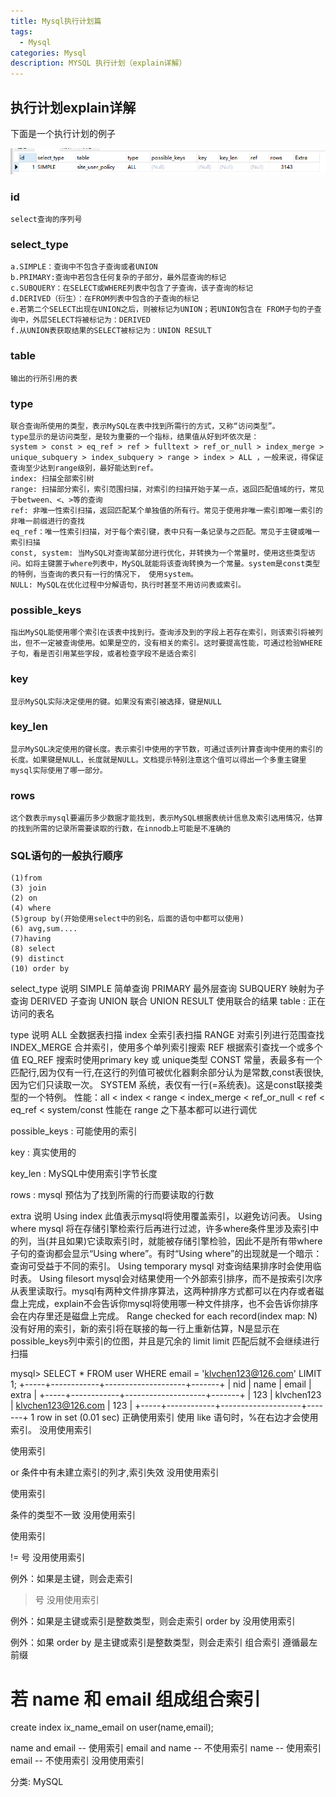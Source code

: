 ```yaml
---
title: Mysql执行计划篇
tags:
  - Mysql
categories: Mysql
description: MYSQL 执行计划（explain详解）
---
```


## 执行计划explain详解
下面是一个执行计划的例子

![avatar](https://raw.githubusercontent.com/huangxiaocan/hexo/master/source/_posts/hexo-image/hexo/explan1.png)  

### id

	select查询的序列号

### select_type

	a.SIMPLE：查询中不包含子查询或者UNION
	b.PRIMARY:查询中若包含任何复杂的子部分，最外层查询的标记
	c.SUBQUERY：在SELECT或WHERE列表中包含了子查询，该子查询的标记
	d.DERIVED（衍生）：在FROM列表中包含的子查询的标记
	e.若第二个SELECT出现在UNION之后，则被标记为UNION；若UNION包含在 FROM子句的子查询中，外层SELECT将被标记为：DERIVED
	f.从UNION表获取结果的SELECT被标记为：UNION RESULT

### table

	输出的行所引用的表

### type

	联合查询所使用的类型，表示MySQL在表中找到所需行的方式，又称“访问类型”。
	type显示的是访问类型，是较为重要的一个指标，结果值从好到坏依次是：
	system > const > eq_ref > ref > fulltext > ref_or_null > index_merge > unique_subquery > index_subquery > range > index > ALL ，一般来说，得保证查询至少达到range级别，最好能达到ref。
	index: 扫描全部索引树
	range: 扫描部分索引，索引范围扫描，对索引的扫描开始于某一点，返回匹配值域的行，常见于between、<、>等的查询
	ref: 非唯一性索引扫描，返回匹配某个单独值的所有行。常见于使用非唯一索引即唯一索引的非唯一前缀进行的查找
	eq_ref：唯一性索引扫描，对于每个索引键，表中只有一条记录与之匹配。常见于主键或唯一索引扫描
	const, system: 当MySQL对查询某部分进行优化，并转换为一个常量时，使用这些类型访问。如将主键置于where列表中，MySQL就能将该查询转换为一个常量。system是const类型的特例，当查询的表只有一行的情况下， 使用system。
	NULL: MySQL在优化过程中分解语句，执行时甚至不用访问表或索引。

### possible_keys

	指出MySQL能使用哪个索引在该表中找到行。查询涉及到的字段上若存在索引，则该索引将被列出，但不一定被查询使用。如果是空的，没有相关的索引。这时要提高性能，可通过检验WHERE子句，看是否引用某些字段，或者检查字段不是适合索引

### key

	显示MySQL实际决定使用的键。如果没有索引被选择，键是NULL

### key_len

	显示MySQL决定使用的键长度。表示索引中使用的字节数，可通过该列计算查询中使用的索引的长度。如果键是NULL，长度就是NULL。文档提示特别注意这个值可以得出一个多重主键里mysql实际使用了哪一部分。

### rows

	这个数表示mysql要遍历多少数据才能找到，表示MySQL根据表统计信息及索引选用情况，估算的找到所需的记录所需要读取的行数，在innodb上可能是不准确的

### SQL语句的一般执行顺序

	(1)from
	(3) join
	(2) on
	(4) where
	(5)group by(开始使用select中的别名，后面的语句中都可以使用)
	(6) avg,sum....
	(7)having
	(8) select
	(9) distinct
	(10) order by




select_type	说明
SIMPLE	简单查询
PRIMARY	最外层查询
SUBQUERY	映射为子查询
DERIVED	子查询
UNION	联合
UNION RESULT	使用联合的结果
table : 正在访问的表名

type	说明
ALL	全数据表扫描
index	全索引表扫描
RANGE	对索引列进行范围查找
INDEX_MERGE	合并索引，使用多个单列索引搜索
REF	根据索引查找一个或多个值
EQ_REF	搜索时使用primary key 或 unique类型
CONST	常量，表最多有一个匹配行,因为仅有一行,在这行的列值可被优化器剩余部分认为是常数,const表很快,因为它们只读取一次。
SYSTEM	系统，表仅有一行(=系统表)。这是const联接类型的一个特例。
性能：all < index < range < index_merge < ref_or_null < ref < eq_ref < system/const
性能在 range 之下基本都可以进行调优

possible_keys : 可能使用的索引

key : 真实使用的

key_len : MySQL中使用索引字节长度

rows : mysql 预估为了找到所需的行而要读取的行数

extra	说明
Using index	此值表示mysql将使用覆盖索引，以避免访问表。
Using where	mysql 将在存储引擎检索行后再进行过滤，许多where条件里涉及索引中的列，当(并且如果)它读取索引时，就能被存储引擎检验，因此不是所有带where子句的查询都会显示“Using where”。有时“Using where”的出现就是一个暗示：查询可受益于不同的索引。
Using temporary	mysql 对查询结果排序时会使用临时表。
Using filesort	mysql会对结果使用一个外部索引排序，而不是按索引次序从表里读取行。mysql有两种文件排序算法，这两种排序方式都可以在内存或者磁盘上完成，explain不会告诉你mysql将使用哪一种文件排序，也不会告诉你排序会在内存里还是磁盘上完成。
Range checked for each record(index map: N)	没有好用的索引，新的索引将在联接的每一行上重新估算，N是显示在possible_keys列中索引的位图，并且是冗余的
limit
limit 匹配后就不会继续进行扫描

mysql> SELECT * FROM user WHERE email = 'klvchen123@126.com' LIMIT 1;
+-----+------------+--------------------+-------+
| nid | name       | email              | extra |
+-----+------------+--------------------+-------+
| 123 | klvchen123 | klvchen123@126.com | 123   |
+-----+------------+--------------------+-------+
1 row in set (0.01 sec)
正确使用索引
使用 like 语句时，%在右边才会使用索引。
没用使用索引

使用索引

or 条件中有未建立索引的列才,索引失效
没用使用索引

使用索引

条件的类型不一致
没用使用索引

使用索引

!= 号
没用使用索引

例外：如果是主键，则会走索引
> 号
没用使用索引

例外：如果是主键或索引是整数类型，则会走索引
order by
没用使用索引

例外：如果 order by 是主键或索引是整数类型，则会走索引
组合索引
遵循最左前缀
# 若 name 和 email 组成组合索引
create index ix_name_email on user(name,email);

name and email -- 使用索引
email and name -- 不使用索引
name                  -- 使用索引
email                  -- 不使用索引
没用使用索引



分类: MySQL